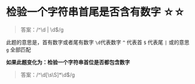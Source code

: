 # 检验一个字符串首尾是否含有数字 ☆☆

> 答案：/^\d | \d$/g

此题的意思是，首有数字或者尾有数字
`\d`代表数字
`^` 代表首
`$` 代表尾
`|` 或的意思
`g` 全部匹配

**如果此题变化为：检验一个字符串首位是否都包含数字**

> 答案：/^\d[\s\S]*\d$/g